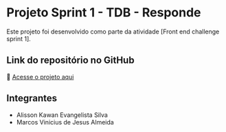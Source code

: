 # Projeto Sprint 1 - TDB - Responde

Este projeto foi desenvolvido como parte da atividade [Front end challenge sprint 1].

## Link do repositório no GitHub
🔗 [Acesse o projeto aqui](https://github.com/AlissonMarcoschalenge77/Frontend)

## Integrantes
- Alisson Kawan Evangelista Silva
- Marcos Vinicius de Jesus Almeida
